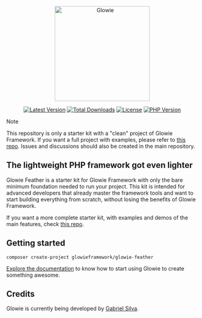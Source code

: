 <p align="center">
    <a href="https://glowie.gabrielsilva.dev.br" target="_blank"><img src="https://i.imgur.com/z8nq945.png" alt="Glowie" width="250"/></a>
</p>

<p align="center">
    <a href="https://packagist.org/packages/glowieframework/glowie"><img src="https://img.shields.io/github/v/release/glowieframework/glowie-core?style=for-the-badge" alt="Latest Version"></a>
    <a href="https://packagist.org/packages/glowieframework/glowie" target="_blank"><img src="https://img.shields.io/packagist/dt/glowieframework/glowie-core?style=for-the-badge" alt="Total Downloads"></a>
    <a href="https://packagist.org/packages/glowieframework/glowie" target="_blank"><img src="https://img.shields.io/github/license/glowieframework/glowie?style=for-the-badge" alt="License"></a>
    <a href="https://packagist.org/packages/glowieframework/glowie" target="_blank"><img src="https://img.shields.io/packagist/php-v/glowieframework/glowie?style=for-the-badge" alt="PHP Version"></a>
</p>

> [!NOTE]
> This repository is only a starter kit with a "clean" project of Glowie Framework. If you want a full project with examples, please refer to <a href="https://github.com/glowieframework/glowie">this repo</a>. Issues and discussions should also be created in the main repository.

## The lightweight PHP framework got even lighter

Glowie Feather is a starter kit for Glowie Framework with only the bare minimum foundation needed to run your project. This kit is intended for advanced developers that already master the framework tools and want to start building everything from scratch, without losing the benefits of Glowie Framework.

If you want a more complete starter kit, with examples and demos of the main features, check <a href="https://github.com/glowieframework/glowie">this repo</a>.

## Getting started

```shell
composer create-project glowieframework/glowie-feather
```

[Explore the documentation](https://glowie.gabrielsilva.dev.br/docs) to know how to start using Glowie to create something awesome.

## Credits

Glowie is currently being developed by [Gabriel Silva](https://gabrielsilva.dev.br).
